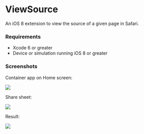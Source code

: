 ViewSource
==========

An iOS 8 extension to view the source of a given page in Safari.


### Requirements

- Xcode 6 or greater
- Device or simulation running iOS 8 or greater

### Screenshots

Container app on Home screen:

![](https://cloud.githubusercontent.com/assets/185645/3281810/93d01fdc-f4c5-11e3-964a-3c432efcaeb4.png)

Share sheet:

![](https://cloud.githubusercontent.com/assets/185645/3281811/93d1567c-f4c5-11e3-9abb-9bd28ce927e0.png)

Result:

![](https://cloud.githubusercontent.com/assets/185645/3281812/93d371f0-f4c5-11e3-958e-da6d1751548f.png)
